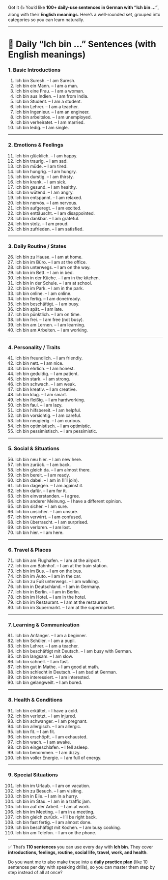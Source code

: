 Got it 👍 You’d like **100+ daily-use sentences in German with “Ich bin …”**, along with their **English meanings**.
Here’s a well-rounded set, grouped into categories so you can learn naturally.

---

# 🔹 Daily “Ich bin …” Sentences (with English meanings)

### 1. **Basic Introductions**

1. Ich bin Suresh. – I am Suresh.
2. Ich bin ein Mann. – I am a man.
3. Ich bin eine Frau. – I am a woman.
4. Ich bin aus Indien. – I am from India.
5. Ich bin Student. – I am a student.
6. Ich bin Lehrer. – I am a teacher.
7. Ich bin Ingenieur. – I am an engineer.
8. Ich bin arbeitslos. – I am unemployed.
9. Ich bin verheiratet. – I am married.
10. Ich bin ledig. – I am single.

---

### 2. **Emotions & Feelings**

11. Ich bin glücklich. – I am happy.
12. Ich bin traurig. – I am sad.
13. Ich bin müde. – I am tired.
14. Ich bin hungrig. – I am hungry.
15. Ich bin durstig. – I am thirsty.
16. Ich bin krank. – I am sick.
17. Ich bin gesund. – I am healthy.
18. Ich bin wütend. – I am angry.
19. Ich bin entspannt. – I am relaxed.
20. Ich bin nervös. – I am nervous.
21. Ich bin aufgeregt. – I am excited.
22. Ich bin enttäuscht. – I am disappointed.
23. Ich bin dankbar. – I am grateful.
24. Ich bin stolz. – I am proud.
25. Ich bin zufrieden. – I am satisfied.

---

### 3. **Daily Routine / States**

26. Ich bin zu Hause. – I am at home.
27. Ich bin im Büro. – I am at the office.
28. Ich bin unterwegs. – I am on the way.
29. Ich bin im Bett. – I am in bed.
30. Ich bin in der Küche. – I am in the kitchen.
31. Ich bin in der Schule. – I am at school.
32. Ich bin im Park. – I am in the park.
33. Ich bin online. – I am online.
34. Ich bin fertig. – I am done/ready.
35. Ich bin beschäftigt. – I am busy.
36. Ich bin spät. – I am late.
37. Ich bin pünktlich. – I am on time.
38. Ich bin frei. – I am free (not busy).
39. Ich bin am Lernen. – I am learning.
40. Ich bin am Arbeiten. – I am working.

---

### 4. **Personality / Traits**

41. Ich bin freundlich. – I am friendly.
42. Ich bin nett. – I am nice.
43. Ich bin ehrlich. – I am honest.
44. Ich bin geduldig. – I am patient.
45. Ich bin stark. – I am strong.
46. Ich bin schwach. – I am weak.
47. Ich bin kreativ. – I am creative.
48. Ich bin klug. – I am smart.
49. Ich bin fleißig. – I am hardworking.
50. Ich bin faul. – I am lazy.
51. Ich bin hilfsbereit. – I am helpful.
52. Ich bin vorsichtig. – I am careful.
53. Ich bin neugierig. – I am curious.
54. Ich bin optimistisch. – I am optimistic.
55. Ich bin pessimistisch. – I am pessimistic.

---

### 5. **Social & Situations**

56. Ich bin neu hier. – I am new here.
57. Ich bin zurück. – I am back.
58. Ich bin gleich da. – I am almost there.
59. Ich bin bereit. – I am ready.
60. Ich bin dabei. – I am in (I’ll join).
61. Ich bin dagegen. – I am against it.
62. Ich bin dafür. – I am for it.
63. Ich bin einverstanden. – I agree.
64. Ich bin anderer Meinung. – I have a different opinion.
65. Ich bin sicher. – I am sure.
66. Ich bin unsicher. – I am unsure.
67. Ich bin verwirrt. – I am confused.
68. Ich bin überrascht. – I am surprised.
69. Ich bin verloren. – I am lost.
70. Ich bin hier. – I am here.

---

### 6. **Travel & Places**

71. Ich bin am Flughafen. – I am at the airport.
72. Ich bin am Bahnhof. – I am at the train station.
73. Ich bin im Bus. – I am on the bus.
74. Ich bin im Auto. – I am in the car.
75. Ich bin zu Fuß unterwegs. – I am walking.
76. Ich bin in Deutschland. – I am in Germany.
77. Ich bin in Berlin. – I am in Berlin.
78. Ich bin im Hotel. – I am in the hotel.
79. Ich bin im Restaurant. – I am at the restaurant.
80. Ich bin im Supermarkt. – I am at the supermarket.

---

### 7. **Learning & Communication**

81. Ich bin Anfänger. – I am a beginner.
82. Ich bin Schüler. – I am a pupil.
83. Ich bin Lehrer. – I am a teacher.
84. Ich bin beschäftigt mit Deutsch. – I am busy with German.
85. Ich bin langsam. – I am slow.
86. Ich bin schnell. – I am fast.
87. Ich bin gut in Mathe. – I am good at math.
88. Ich bin schlecht in Deutsch. – I am bad at German.
89. Ich bin interessiert. – I am interested.
90. Ich bin gelangweilt. – I am bored.

---

### 8. **Health & Conditions**

91. Ich bin erkältet. – I have a cold.
92. Ich bin verletzt. – I am injured.
93. Ich bin schwanger. – I am pregnant.
94. Ich bin allergisch. – I am allergic.
95. Ich bin fit. – I am fit.
96. Ich bin erschöpft. – I am exhausted.
97. Ich bin wach. – I am awake.
98. Ich bin eingeschlafen. – I fell asleep.
99. Ich bin benommen. – I am dizzy.
100. Ich bin voller Energie. – I am full of energy.

---

### 9. **Special Situations**

101. Ich bin im Urlaub. – I am on vacation.
102. Ich bin zu Besuch. – I am visiting.
103. Ich bin in Eile. – I am in a hurry.
104. Ich bin im Stau. – I am in a traffic jam.
105. Ich bin auf der Arbeit. – I am at work.
106. Ich bin im Meeting. – I am in a meeting.
107. Ich bin gleich zurück. – I’ll be right back.
108. Ich bin fast fertig. – I am almost done.
109. Ich bin beschäftigt mit Kochen. – I am busy cooking.
110. Ich bin am Telefon. – I am on the phone.

---

✅ That’s **110 sentences** you can use every day with **Ich bin**.
They cover **introductions, feelings, routine, social life, travel, work, and health**.

Do you want me to also make these into a **daily practice plan** (like 10 sentences per day with speaking drills), so you can master them step by step instead of all at once?
